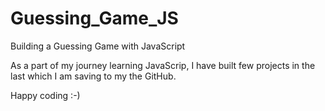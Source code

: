 # Guessing_Game_JS
Building a Guessing Game with JavaScript

As a part of my journey learning JavaScrip, I have built few projects in the last which I am saving to my the GitHub.

Happy coding :-)
